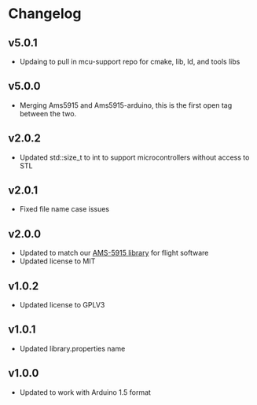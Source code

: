 # Changelog

## v5.0.1
- Updaing to pull in mcu-support repo for cmake, lib, ld, and tools libs

## v5.0.0
- Merging Ams5915 and Ams5915-arduino, this is the first open tag between the two.

## v2.0.2
- Updated std::size_t to int to support microcontrollers without access to STL

## v2.0.1
- Fixed file name case issues

## v2.0.0
- Updated to match our [AMS-5915 library](https://github.com/bolderflight/ams5915) for flight software
- Updated license to MIT

## v1.0.2
- Updated license to GPLV3

## v1.0.1
- Updated library.properties name

## v1.0.0
- Updated to work with Arduino 1.5 format

